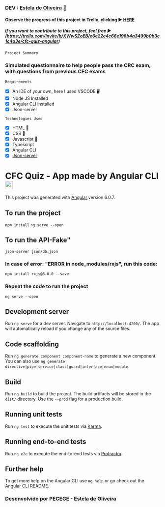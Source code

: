 ### DEV : [Estela de Oliveira](https://github.com/ste2021) 🚀

#### Observe the progress of this project in Trello, clicking ▶ [HERE](https://trello.com/b/XWwSZoEB/cfc-quiz-angular)
##### If you want to contribute to this project, feel free ▶ (https://trello.com/invite/b/XWwSZoEB/e6e22e4c66e198b4a3499b0b3e1c4a3e/cfc-quiz-angular)

```Project Summary```

### Simulated questionnaire to help people pass the CRC exam, with questions from previous CFC exams

```Requirements```

- [x] An IDE of your own, here I used VSCODE 🖥
- [x] Node JS Installed
- [x] Angular CLI installed
- [x] Json-server

```Technologies Used```

- [x] HTML 📗
- [x] CSS 📘
- [x] Javascript 📙
- [x] Typescript
- [x] Angular CLI
- [x] [Json-server](https://www.npmjs.com/package/json-server)

# CFC Quiz -  App made by Angular CLI <img src="https://github.com/ste2021/images-icons/blob/master/iconfinder_angular-js_3069652.png" width=25 height=26 />

This project was generated with [Angular](https://angular.io/docs) version 6.0.7.

## To run the project
```npm install```
```ng serve --open```

## To run the API-Fake"
```json-server json/db.json```

### In case of error: "ERROR in node_modules/rxjs", run this code:

``npm install rxjs@6.0.0 --save``

### Repeat the code to run the project

```ng serve --open```

## Development server

Run `ng serve` for a dev server. Navigate to `http://localhost:4200/`. The app will automatically reload if you change any of the source files.

## Code scaffolding

Run `ng generate component component-name` to generate a new component. You can also use `ng generate directive|pipe|service|class|guard|interface|enum|module`.

## Build



Run `ng build` to build the project. The build artifacts will be stored in the `dist/` directory. Use the `--prod` flag for a production build.

## Running unit tests

Run `ng test` to execute the unit tests via [Karma](https://karma-runner.github.io).

## Running end-to-end tests

Run `ng e2e` to execute the end-to-end tests via [Protractor](http://www.protractortest.org/).

## Further help

To get more help on the Angular CLI use `ng help` or go check out the [Angular CLI README](https://github.com/angular/angular-cli/blob/master/README.md).

### Desenvolvido por PECEGE - Estela de Oliveira
